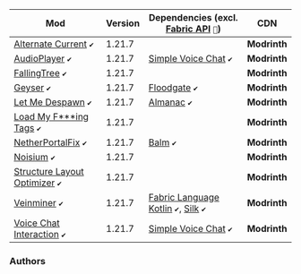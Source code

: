 | Mod | Version | Dependencies (excl. [Fabric API][url-fabric-api] `🔗`) | CDN |
|-----|---------|--------------------------------------------------------|-----|
| [Alternate Current][url-alternate-current]                   `✔️` | 1.21.7 |                                                 | __Modrinth__ |
| [AudioPlayer][url-audio-player]                              `✔️` | 1.21.7 | [Simple Voice Chat][url-simple-voice-chat] `✔️` | __Modrinth__ |
| [FallingTree][url-falling-tree]                              `✔️` | 1.21.7 |                                                 | __Modrinth__ |
| [Geyser][url-geyser]                                         `✔️` | 1.21.7 | [Floodgate][url-floodgate] `✔️`                 | __Modrinth__ |
| [Let Me Despawn][url-let-me-despawn]                         `✔️` | 1.21.7 | [Almanac][url-almanac] `✔️`                     | __Modrinth__ |
| [Load My F***ing Tags][url-load-my-fucking-tags]             `✔️` | 1.21.7 |                                                                                  | __Modrinth__ |
| [NetherPortalFix][url-nether-portal-fix]                     `✔️` | 1.21.7 | [Balm][url-balm]                                                            `✔️` | __Modrinth__ |
| [Noisium][url-noisium]                                       `✔️` | 1.21.7 |                                                                                  | __Modrinth__ |
| [Structure Layout Optimizer][url-structure-layout-optimizer] `✔️` | 1.21.7 |                                                                                  | __Modrinth__ |
| [Veinminer][url-veinminer]                                   `✔️` | 1.21.7 | [Fabric Language Kotlin][url-fabric-language-kotlin] `✔️`, [Silk][url-silk] `✔️` | __Modrinth__ |
| [Voice Chat Interaction][url-voice-chat-interaction]         `✔️` | 1.21.7 | [Simple Voice Chat][url-simple-voice-chat]                                  `✔️` | __Modrinth__ |

### Authors

<!-- authors -->
[url-blaytheninth]: <https://modrinth.com/user/BlayTheNinth>
[url-blodhgarm]: <https://modrinth.com/user/Blodhgarm>
[url-breadloaf]: <https://modrinth.com/user/BreadLoaf>
[url-camotoy]: <https://modrinth.com/user/Camotoy>
[url-epic_oreo]: <https://modrinth.com/user/epic_oreo>
[url-frikinjay]: <https://modrinth.com/user/frikinjay>
[url-henkelmax]: <https://modrinth.com/user/henkelmax>
[url-isxander]: <https://modrinth.com/user/isxander>
[url-jakobkmar]: <https://modrinth.com/user/jakobkmar>
[url-miraculixx]: <https://modrinth.com/user/Miraculixx>
[url-modmuss50]: <https://modrinth.com/user/modmuss50>
[url-rakambda]: <https://modrinth.com/user/Rakambda>
[url-sfplayer1]: <https://modrinth.com/user/sfPlayer1>
[url-shedaniel]: <https://modrinth.com/user/shedaniel>
[url-space-walker]: <https://modrinth.com/user/Space%20Walker>
[url-steveplays]: <https://modrinth.com/user/Steveplays>
[url-telepathicgrunt]: <https://modrinth.com/user/TelepathicGrunt>
[url-thatgravyboat]: <https://modrinth.com/user/ThatGravyBoat>

<!-- mods -->
[url-almanac]: <https://cdn.modrinth.com/data/Gi02250Z/versions/mzFZuKaS/Almanac-1.21.5-fabric-1.4.5.jar>
[url-alternate-current]: <https://cdn.modrinth.com/data/r0v8vy1s/versions/eTNKfjl1/alternate-current-mc1.21.5-1.9.0.jar>
[url-audio-player]: <https://cdn.modrinth.com/data/SRlzjEBS/versions/1cNRNynB/audioplayer-fabric-1.21.7-1.13.2.jar>
[url-balm]: <https://cdn.modrinth.com/data/MBAkmtvl/versions/l2DAvB9Q/balm-fabric-1.21.7-21.7.2.jar>
[url-fabric-api]: <https://cdn.modrinth.com/data/P7dR8mSH/versions/JIZogEYa/fabric-api-0.128.2%2B1.21.7.jar>
[url-fabric-language-kotlin]: <https://cdn.modrinth.com/data/Ha28R6CL/versions/mccDBWqV/fabric-language-kotlin-1.13.4%2Bkotlin.2.2.0.jar>
[url-falling-tree]: <https://cdn.modrinth.com/data/Fb4jn8m6/versions/jeLDE9Vf/FallingTree-1.21.7-1.21.7.2.jar>
[url-floodgate]: <https://cdn.modrinth.com/data/bWrNNfkb/versions/ps3IuRel/Floodgate-Fabric-2.2.5-b45.jar>
[url-geyser]: <https://cdn.modrinth.com/data/wKkoqHrH/versions/hOA32kLm/geyser-fabric-Geyser-Fabric-2.8.1-b871.jar>
[url-let-me-despawn]: <https://cdn.modrinth.com/data/vE2FN5qn/versions/M9egl08c/letmedespawn-1.21.5-fabric-1.5.1.jar>
[url-load-my-fucking-tags]: <https://cdn.modrinth.com/data/67kVxsaO/versions/jEDKD9YH/lmft-1.1.0%2B1.21.4-fabric.jar>
[url-nether-portal-fix]: <https://cdn.modrinth.com/data/nPZr02ET/versions/wKtrSBPH/netherportalfix-fabric-1.21.7-21.7.1.jar>
[url-noisium]: <https://cdn.modrinth.com/data/KuNKN7d2/versions/V9mMIy0f/noisium-fabric-2.7.0%2Bmc1.21.6.jar>
[url-silk]: <https://cdn.modrinth.com/data/aTaCgKLW/versions/6ppqw7Dx/silk-all-1.11.2.jar>
[url-simple-voice-chat]: <https://cdn.modrinth.com/data/9eGKb6K1/versions/bilPCGtM/voicechat-fabric-1.21.7-2.5.33.jar>
[url-structure-layout-optimizer]: <https://cdn.modrinth.com/data/ayPU0OHc/versions/Vj2lSmzq/structure_layout_optimizer-1.1.1%2B1.21.6-fabric.jar>
[url-veinminer]: <https://cdn.modrinth.com/data/OhduvhIc/versions/n6Nt0h4H/veinminer-fabric-2.4.8.jar>
[url-voice-chat-interaction]: <https://cdn.modrinth.com/data/qsSP2ZZ0/versions/prgeBDfn/vcinteraction-fabric-1.21.7-1.0.8.jar>
